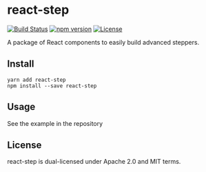 # react-step
[![Build Status](https://travis-ci.org/beanloop/react-step.svg?branch=master)](https://travis-ci.org/beanloop/react-step)
[![npm version](https://badge.fury.io/js/react-step.svg)](https://badge.fury.io/js/react-step)
[![License](http://img.shields.io/:license-mit-blue.svg)](http://doge.mit-license.org)

A package of React components to easily build advanced steppers.

## Install
```
yarn add react-step
npm install --save react-step
```

## Usage
See the example in the repository


## License
react-step is dual-licensed under Apache 2.0 and MIT terms.
